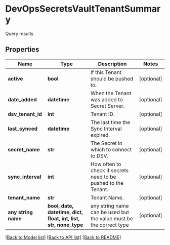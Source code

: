 # DevOpsSecretsVaultTenantSummary

Query results

## Properties
Name | Type | Description | Notes
------------ | ------------- | ------------- | -------------
**active** | **bool** | If this Tenant should be pushed to. | [optional] 
**date_added** | **datetime** | When the Tenant was added to Secret Server. | [optional] 
**dsv_tenant_id** | **int** | Tenant ID. | [optional] 
**last_synced** | **datetime** | The last time the Sync Interval expired. | [optional] 
**secret_name** | **str** | The Secret in which to connect to DSV. | [optional] 
**sync_interval** | **int** | How often to check if secrets need to be pushed to the Tenant. | [optional] 
**tenant_name** | **str** | Tenant Name. | [optional] 
**any string name** | **bool, date, datetime, dict, float, int, list, str, none_type** | any string name can be used but the value must be the correct type | [optional]

[[Back to Model list]](../README.md#documentation-for-models) [[Back to API list]](../README.md#documentation-for-api-endpoints) [[Back to README]](../README.md)


